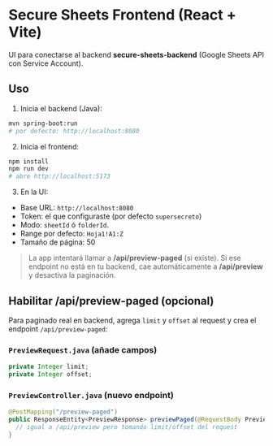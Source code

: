 # Secure Sheets Frontend (React + Vite)

UI para conectarse al backend **secure-sheets-backend** (Google Sheets API con Service Account).

## Uso
1) Inicia el backend (Java):
```bash
mvn spring-boot:run
# por defecto: http://localhost:8080
```
2) Inicia el frontend:
```bash
npm install
npm run dev
# abre http://localhost:5173
```
3) En la UI:
- Base URL: `http://localhost:8080`
- Token: el que configuraste (por defecto `supersecreto`)
- Modo: `sheetId` ó `folderId`.
- Range por defecto: `Hoja1!A1:Z`
- Tamaño de página: 50

> La app intentará llamar a **/api/preview-paged** (si existe). Si ese endpoint no está en tu backend, cae automáticamente a **/api/preview** y desactiva la paginación.

## Habilitar /api/preview-paged (opcional)
Para paginado real en backend, agrega `limit` y `offset` al request y crea el endpoint `/api/preview-paged`:

### `PreviewRequest.java` (añade campos)
```java
private Integer limit;
private Integer offset;
```
### `PreviewController.java` (nuevo endpoint)
```java
@PostMapping("/preview-paged")
public ResponseEntity<PreviewResponse> previewPaged(@RequestBody PreviewRequest req) { 
  // igual a /api/preview pero tomando limit/offset del request
}
```
